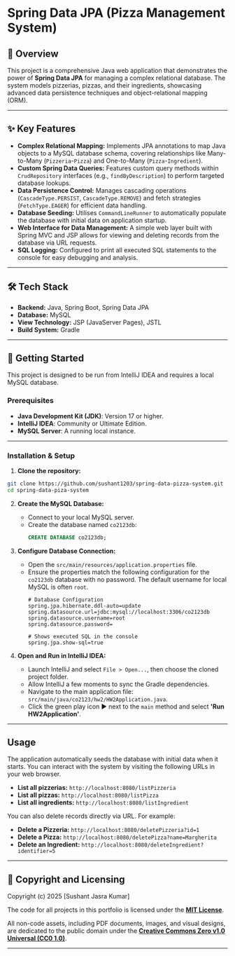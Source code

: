 # Spring Data JPA (Pizza Management System)

## 📖 Overview

This project is a comprehensive Java web application that demonstrates the power of **Spring Data JPA** for managing a complex relational database. The system models pizzerias, pizzas, and their ingredients, showcasing advanced data persistence techniques and object-relational mapping (ORM).

---

## ✨ Key Features

* **Complex Relational Mapping:** Implements JPA annotations to map Java objects to a MySQL database schema, covering relationships like Many-to-Many (`Pizzeria`-`Pizza`) and One-to-Many (`Pizza`-`Ingredient`).
* **Custom Spring Data Queries:** Features custom query methods within `CrudRepository` interfaces (e.g., `findByDescription`) to perform targeted database lookups.
* **Data Persistence Control:** Manages cascading operations (`CascadeType.PERSIST`, `CascadeType.REMOVE`) and fetch strategies (`FetchType.EAGER`) for efficient data handling.
* **Database Seeding:** Utilises `CommandLineRunner` to automatically populate the database with initial data on application startup.
* **Web Interface for Data Management:** A simple web layer built with Spring MVC and JSP allows for viewing and deleting records from the database via URL requests.
* **SQL Logging:** Configured to print all executed SQL statements to the console for easy debugging and analysis.

---


## 🛠️ Tech Stack

* **Backend:** Java, Spring Boot, Spring Data JPA
* **Database:** MySQL
* **View Technology:** JSP (JavaServer Pages), JSTL
* **Build System:** Gradle

***
## 🚀 Getting Started

This project is designed to be run from IntelliJ IDEA and requires a local MySQL database.

### Prerequisites

* **Java Development Kit (JDK)**: Version 17 or higher.
* **IntelliJ IDEA**: Community or Ultimate Edition.
* **MySQL Server**: A running local instance.

---

### Installation & Setup

1.  **Clone the repository:**
```bash
git clone https://github.com/sushant1203/spring-data-pizza-system.git
cd spring-data-piza-system
```

2.  **Create the MySQL Database:**
    * Connect to your local MySQL server.
    * Create the database named `co2123db`:
        ```sql
        CREATE DATABASE co2123db;
        ```

3.  **Configure Database Connection:**
    * Open the `src/main/resources/application.properties` file.
    * Ensure the properties match the following configuration for the `co2123db` database with no password. The default username for local MySQL is often `root`.
        ```properties
        # Database Configuration
        spring.jpa.hibernate.ddl-auto=update
        spring.datasource.url=jdbc:mysql://localhost:3306/co2123db
        spring.datasource.username=root
        spring.datasource.password=
        
        # Shows executed SQL in the console
        spring.jpa.show-sql=true
        ```

4.  **Open and Run in IntelliJ IDEA:**
    * Launch IntelliJ and select `File > Open...`, then choose the cloned project folder.
    * Allow IntelliJ a few moments to sync the Gradle dependencies.
    * Navigate to the main application file: `src/main/java/co2123/hw2/HW2Application.java`.
    * Click the green play icon ▶️ next to the `main` method and select **'Run HW2Application'**.

***
## Usage

The application automatically seeds the database with initial data when it starts. You can interact with the system by visiting the following URLs in your web browser.

* **List all pizzerias:** `http://localhost:8080/listPizzeria`
* **List all pizzas:** `http://localhost:8080/listPizza`
* **List all ingredients:** `http://localhost:8080/listIngredient`

You can also delete records directly via URL. For example:

* **Delete a Pizzeria:** `http://localhost:8080/deletePizzeria?id=1`
* **Delete a Pizza:** `http://localhost:8080/deletePizza?name=Margherita`
* **Delete an Ingredient:** `http://localhost:8080/deleteIngredient?identifier=5`

---

## 📄 Copyright and Licensing
Copyright (c) 2025 [Sushant Jasra Kumar]

The code for all projects in this portfolio is licensed under the **[MIT License](https://github.com/sushant1203/sushant1203/blob/main/LICENSE)**.

All non-code assets, including PDF documents, images, and visual designs, are dedicated to the public domain under the **[Creative Commons Zero v1.0 Universal (CC0 1.0)](https://github.com/sushant1203/sushant1203/blob/main/LICENSE2)**.

---
